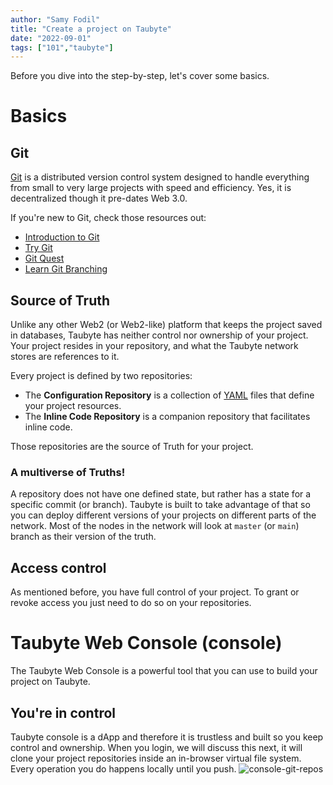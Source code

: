 ```yaml
---
author: "Samy Fodil"
title: "Create a project on Taubyte"
date: "2022-09-01"
tags: ["101","taubyte"]
---
```


Before you dive into the step-by-step, let's cover some basics. 

# Basics

## Git
[Git](https://git-scm.com/) is a distributed version control system designed to handle everything from small to very large projects with speed and efficiency. Yes, it is decentralized though it pre-dates Web 3.0.

If you're new to Git, check those resources out:
 - [Introduction to Git](https://drupalize.me/series/introduction-git)
 - [Try Git](https://trygit.js.org/)
 - [Git Quest](https://gitcoin.co/quests/186/git-essentials)
 - [Learn Git Branching](https://learngitbranching.js.org/)

## Source of Truth
Unlike any other Web2 (or Web2-like) platform that keeps the project saved in databases, Taubyte has neither control nor ownership of your project. Your project resides in your repository, and what the Taubyte network stores are references to it.

Every project is defined by two repositories:
 - The **Configuration Repository** is a collection of [YAML](https://yaml.org) files that define your project resources.
 - The **Inline Code Repository** is a companion repository that facilitates inline code.

Those repositories are the source of Truth for your project.

### A multiverse of Truths!
A repository does not have one defined state, but rather has a state for a specific commit (or branch). Taubyte is built to take advantage of that so you can deploy different versions of your projects on different parts of the network. Most of the nodes in the network will look at `master` (or `main`) branch as their version of the truth.

## Access control
As mentioned before, you have full control of your project. To grant or revoke access you just need to do so on your repositories.


# Taubyte Web Console (console)
The Taubyte Web Console is a powerful tool that you can use to build your project on Taubyte.

## You're in control
Taubyte console is a dApp and therefore it is trustless and built so you keep control and ownership. 
When you login, we will discuss this next, it will clone your project repositories inside an in-browser virtual file system. Every operation you do happens locally until you push.
![console-git-repos](../images/console-git-repos.png)

